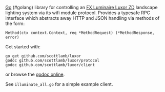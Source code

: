 [Go](http://golang.org) (#golang) library for controlling an [FX Luminaire
Luxor ZD](http://www.fxl.com/product/power-and-control/luxor) landscape
lighting system via its wifi module protocol. Provides a typesafe RPC
interface which abstracts away HTTP and JSON handling via methods of the form:

    Method(ctx context.Context, req *MethodRequest) (*MethodResponse, error)

Get started with:

    go get github.com/scottlamb/luxor
    godoc github.com/scottlamb/luxor/protocol
    godoc github.com/scottlamb/luxor/client

or browse the [godoc online](https://godoc.org/github.com/scottlamb/luxor).

See `illuminate_all.go` for a simple example client.
